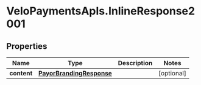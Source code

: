 # VeloPaymentsApIs.InlineResponse2001

## Properties
Name | Type | Description | Notes
------------ | ------------- | ------------- | -------------
**content** | [**PayorBrandingResponse**](PayorBrandingResponse.md) |  | [optional] 


